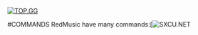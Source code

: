 [![TOP.GG](https://top.gg/api/widget/668481980547072007.svg)](https://top.gg/bot/668481980547072007)

#COMMANDS
RedMusic have many commands:[![SXCU.NET](https://shenu.please-fuck.me/ygRz9Z)
